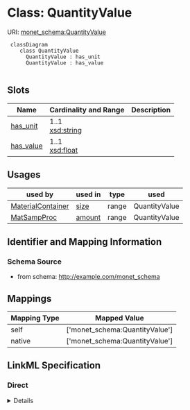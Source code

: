 # Class: QuantityValue




URI: [monet_schema:QuantityValue](http://example.com/monet_schema/QuantityValue)




```mermaid
 classDiagram
    class QuantityValue
      QuantityValue : has_unit
      QuantityValue : has_value
      
```




<!-- no inheritance hierarchy -->


## Slots

| Name | Cardinality and Range  | Description  |
| ---  | ---  | --- |
| [has_unit](has_unit.md) | 1..1 <br/> [xsd:string](xsd:string)  |   |
| [has_value](has_value.md) | 1..1 <br/> [xsd:float](xsd:float)  |   |


## Usages


| used by | used in | type | used |
| ---  | --- | --- | --- |
| [MaterialContainer](MaterialContainer.md) | [size](size.md) | range | QuantityValue |
| [MatSampProc](MatSampProc.md) | [amount](amount.md) | range | QuantityValue |



## Identifier and Mapping Information







### Schema Source


* from schema: http://example.com/monet_schema







## Mappings

| Mapping Type | Mapped Value |
| ---  | ---  |
| self | ['monet_schema:QuantityValue'] |
| native | ['monet_schema:QuantityValue'] |


## LinkML Specification

<!-- TODO: investigate https://stackoverflow.com/questions/37606292/how-to-create-tabbed-code-blocks-in-mkdocs-or-sphinx -->

### Direct

<details>
```yaml
name: QuantityValue
title: Quantity value
from_schema: http://example.com/monet_schema
rank: 1000
slots:
- has_unit
- has_value

```
</details>

### Induced

<details>
```yaml
name: QuantityValue
title: Quantity value
from_schema: http://example.com/monet_schema
rank: 1000
attributes:
  has_unit:
    name: has_unit
    title: has unit
    from_schema: http://example.com/monet_schema
    rank: 1000
    alias: has_unit
    owner: QuantityValue
    domain_of:
    - QuantityValue
    range: string
    required: true
  has_value:
    name: has_value
    title: has value
    from_schema: http://example.com/monet_schema
    rank: 1000
    alias: has_value
    owner: QuantityValue
    domain_of:
    - QuantityValue
    range: float
    required: true

```
</details>